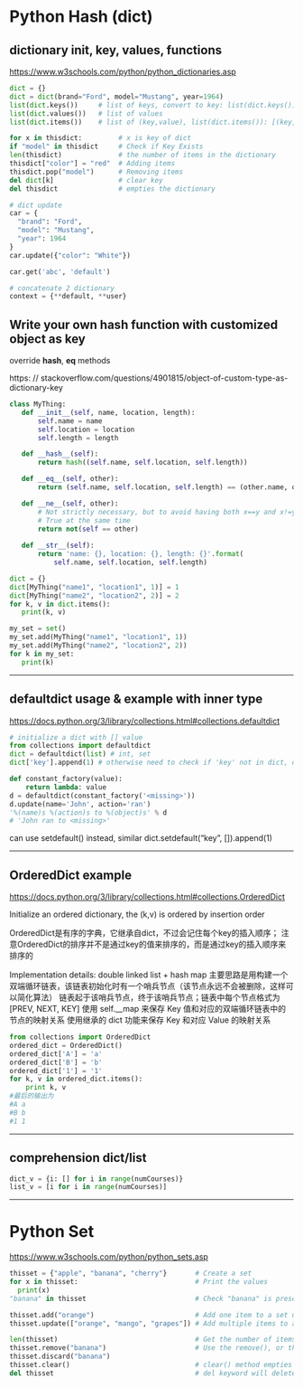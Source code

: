 # Python Hash (dict)

## dictionary init, key, values, functions

https://www.w3schools.com/python/python_dictionaries.asp

```python
dict = {} 
dict = dict(brand="Ford", model="Mustang", year=1964)
list(dict.keys())     # list of keys, convert to key: list(dict.keys())
list(dict.values())   # list of values
list(dict.items())    # list of (key,value), list(dict.items()): [(key, val),...]

for x in thisdict:         # x is key of dict
if "model" in thisdict     # Check if Key Exists
len(thisdict)              # the number of items in the dictionary
thisdict["color"] = "red"  # Adding items
thisdict.pop("model")      # Removing items  
del dict[k]                # clear key
del thisdict               # empties the dictionary

# dict update
car = {
  "brand": "Ford",
  "model": "Mustang",
  "year": 1964
}
car.update({"color": "White"})

car.get('abc', 'default')

# concatenate 2 dictionary
context = {**default, **user}
```

## Write your own hash function with customized object as key

override __hash__, __eq__ methods

https: // stackoverflow.com/questions/4901815/object-of-custom-type-as-dictionary-key

```python
class MyThing:
   def __init__(self, name, location, length):
       self.name = name
       self.location = location
       self.length = length

   def __hash__(self):
       return hash((self.name, self.location, self.length))

   def __eq__(self, other):
       return (self.name, self.location, self.length) == (other.name, other.location, self.length)

   def __ne__(self, other):
       # Not strictly necessary, but to avoid having both x==y and x!=y
       # True at the same time
       return not(self == other)
  
   def __str__(self):
       return 'name: {}, location: {}, length: {}'.format(
           self.name, self.location, self.length)

dict = {}
dict[MyThing("name1", "location1", 1)] = 1
dict[MyThing("name2", "location2", 2)] = 2
for k, v in dict.items():
   print(k, v)

my_set = set()
my_set.add(MyThing("name1", "location1", 1))
my_set.add(MyThing("name2", "location2", 2))
for k in my_set:
   print(k)
```

----------------------------------------------
## defaultdict usage & example with inner type

https://docs.python.org/3/library/collections.html#collections.defaultdict

```python
# initialize a dict with [] value
from collections import defaultdict
dict = defaultdict(list) # int, set
dict['key'].append(1) # otherwise need to check if 'key' not in dict, dict['key'] = []
```

```python
def constant_factory(value):
    return lambda: value
d = defaultdict(constant_factory('<missing>'))
d.update(name='John', action='ran')
'%(name)s %(action)s to %(object)s' % d
# 'John ran to <missing>'
```

can use setdefault() instead, similar dict.setdefault(“key”, []).append(1)

----------------------------------------------
## OrderedDict example

https://docs.python.org/3/library/collections.html#collections.OrderedDict

Initialize an ordered dictionary, the (k,v) is ordered by insertion order

OrderedDict是有序的字典，它继承自dict，不过会记住每个key的插入顺序；
注意OrderedDict的排序并不是通过key的值来排序的，而是通过key的插入顺序来排序的

Implementation details: double linked list + hash map 
主要思路是用构建一个双端循环链表，该链表初始化时有一个哨兵节点（该节点永远不会被删除，这样可以简化算法） 
链表起于该哨兵节点，终于该哨兵节点；链表中每个节点格式为 [PREV, NEXT, KEY] 使用 self.__map 
来保存 Key 值和对应的双端循环链表中的节点的映射关系 使用继承的 dict 功能来保存 Key 和对应 Value 的映射关系

```python
from collections import OrderedDict
ordered_dict = OrderedDict()
ordered_dict['A'] = 'a'
ordered_dict['B'] = 'b'
ordered_dict['1'] = '1'
for k, v in ordered_dict.items():
    print k, v
#最后的输出为
#A a
#B b
#1 1
```

----------------------------------------------
## comprehension dict/list

```python
dict_v = {i: [] for i in range(numCourses)}
list_v = [i for i in range(numCourses)]
```


----------------------------------------------
# Python Set

https://www.w3schools.com/python/python_sets.asp

```python
thisset = {"apple", "banana", "cherry"}       # Create a set
for x in thisset:                             # Print the values
  print(x)
"banana" in thisset                           # Check "banana" is present in the set

thisset.add("orange")                         # Add one item to a set use the add() method
thisset.update(["orange", "mango", "grapes"]) # Add multiple items to a set

len(thisset)                                  # Get the number of items in a set
thisset.remove("banana")                      # Use the remove(), or the discard() method
thisset.discard("banana")
thisset.clear()                               # clear() method empties the set
del thisset                                   # del keyword will delete the set completely
```




